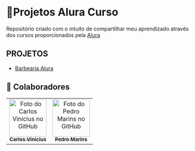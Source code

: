 # **🚀Projetos Alura Curso**

Repositório criado com o intuito de compartilhar meu aprendizado através dos cursos proporcionados pela <a href="https://www.alura.com.br/?gclid=Cj0KCQiAubmPBhCyARIsAJWNpiOF9bSdfTlc0-SeF3YJUg-ifBCVSXCHb4tbrmTFm2xtjoDul14Qv9kaAhPaEALw_wcB">Alura</a>

## PROJETOS

- <a href="https://github.com/carlosvinicius-ai/AluraCurso-Front-End/tree/master/Barbearia-Alura">Barbearia Alura</a>

##  **🤝 Colaboradores**

<table>
	<tr>
    	<td align="center">
      <a href="https://www.linkedin.com/in/carlosvini/">
        <img src="https://avatars.githubusercontent.com/u/73677396?s=400&u=156044269b6d7306c5532cfbc67d13a525e793a2&v=4" width="100px;" alt="Foto do Carlos Vinícius no GitHub"/><br>
        <sub>
          <b>Carlos Vinicius</b>
        </sub>
      </a>
    </td>
            <td align="center">
  <a href="https://github.com/pedromarins">
    <img src="https://avatars.githubusercontent.com/u/215004?v=4" width="100px;" alt="Foto do Pedro Marins no GitHub"/><br>
    <sub>
      <b>Pedro Marins</b>
    </sub>
  </a>
</td> 
</tr>
</table>
